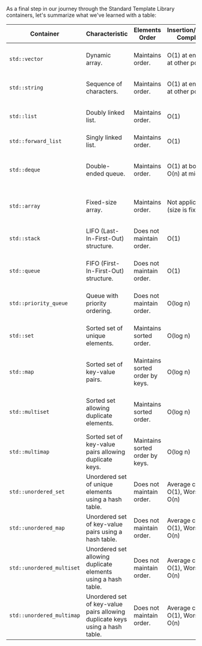 As a final step in our journey through the Standard Template Library containers, let's summarize what we've learned with a table:

| Container                 | Characteristic                                                               | Elements Order                  | Insertion/Deletion Complexity        | Search Complexity                    | Restrictions                            | Distinct Features                                                                         | Use Cases                                                                                      |
|---------------------------|------------------------------------------------------------------------------|---------------------------------|--------------------------------------|--------------------------------------|-----------------------------------------|-------------------------------------------------------------------------------------------|------------------------------------------------------------------------------------------------|
| `std::vector`             | Dynamic array.                                                               | Maintains order.                | O(1) at end, O(n) at other positions | O(n)                                 | None.                                   | Resizable, contiguous memory, efficient random access.                                    | Dynamic arrays, frequent random access and modifications.                                      |
| `std::string`             | Sequence of characters.                                                      | Maintains order.                | O(1) at end, O(n) at other positions | O(n)                                 | None.                                   | String manipulation, character storage.                                                   | String manipulation, text processing.                                                          |
| `std::list`               | Doubly linked list.                                                          | Maintains order.                | O(1)                                 | O(n)                                 | None.                                   | Efficient insertions/deletions anywhere in the sequence.                                  | Frequent insertions/deletions at any position.                                                 |
| `std::forward_list`       | Singly linked list.                                                          | Maintains order.                | O(1)                                 | O(n)                                 | No `size()` method                      | Memory-efficient singly linked list.                                                      | Memory-efficient singly linked list.                                                           |
| `std::deque`              | Double-ended queue.                                                          | Maintains order.                | O(1) at both ends, O(n) at middle    | O(n)                                 | None.                                   | Efficient insertions/deletions at both ends.                                              | Frequent insertions/deletions at both ends with fast random access.                            |
| `std::array`              | Fixed-size array.                                                            | Maintains order.                | Not applicable (size is fixed).      | O(n)                                 | Fixed size at compile time.             | Fixed-size collection with known size at compile time.                                    | Fixed-size collections with known size at compile time.                                        |
| `std::stack`              | LIFO (Last-In-First-Out) structure.                                          | Does not maintain order.        | O(1)                                 | Not applicable (no direct search).   | Access only to top element.             | Limited functionality, efficient for specific scenarios.                                  | Tracking function calls, expression evaluation.                                                |
| `std::queue`              | FIFO (First-In-First-Out) structure.                                         | Does not maintain order.        | O(1)                                 | Not applicable (no direct search).   | Access only to front and back elements. | Limited functionality, efficient for specific scenarios.                                  | Breadth-first search algorithms.                                                               |
| `std::priority_queue`     | Queue with priority ordering.                                                | Does not maintain order.        | O(log n)                             | Not applicable (no direct search).   | Access only to top element.             | Partially ordered, efficient for priority-based scenarios.                                | Dijkstra's algorithm, Huffman coding.                                                          |
| `std::set`                | Sorted set of unique elements.                                               | Maintains sorted order.         | O(log n)                             | O(log n)                             | Elements must be unique.                | Always sorted (ordered), efficient lookup, unique elements.                               | Maintaining a unique, ordered collection.                                                      |
| `std::map`                | Sorted set of key-value pairs.                                               | Maintains sorted order by keys. | O(log n)                             | O(log n)                             | Elements must have unique keys.         | Always sorted (ordered), efficient lookup, associating values with unique keys.           | Associating values with unique keys.                                                           |
| `std::multiset`           | Sorted set allowing duplicate elements.                                      | Maintains sorted order.         | O(log n)                             | O(log n)                             | Allows duplicate elements.              | Always sorted (ordered), efficient lookup, ordered collection with duplicates.            | Maintaining a sorted collection with duplicates.                                               |
| `std::multimap`           | Sorted set of key-value pairs allowing duplicate keys.                       | Maintains sorted order by keys. | O(log n)                             | O(log n)                             | Allows duplicate keys.                  | Always sorted (ordered), efficient lookup, associating multiple values with the same key. | Associating multiple values with the same key.                                                 |
| `std::unordered_set`      | Unordered set of unique elements using a hash table.                         | Does not maintain order.        | Average case: O(1), Worst case: O(n) | Average case: O(1), Worst case: O(n) | Elements must be unique.                | Fast lookup, unordered unique elements.                                                   | Fast lookup, insertion, and deletion with no order.                                            |
| `std::unordered_map`      | Unordered set of key-value pairs using a hash table.                         | Does not maintain order.        | Average case: O(1), Worst case: O(n) | Average case: O(1), Worst case: O(n) | Elements must have unique keys.         | Fast lookup, unordered key-value pairs.                                                   | Fast lookup, insertion, and deletion with no order.                                            |
| `std::unordered_multiset` | Unordered set allowing duplicate elements using a hash table.                | Does not maintain order.        | Average case: O(1), Worst case: O(n) | Average case: O(1), Worst case: O(n) | Allows duplicate elements.              | Fast lookup, unordered collection with duplicates.                                        | Fast lookup, insertion, and deletion with no order, allowing duplicates.                       |
| `std::unordered_multimap` | Unordered set of key-value pairs allowing duplicate keys using a hash table. | Does not maintain order.        | Average case: O(1), Worst case: O(n) | Average case: O(1), Worst case: O(n) | Allows duplicate keys.                  | Fast lookup, unordered key-value pairs with duplicates.                                   | Fast lookup, insertion, and deletion with no order, allowing multiple values for the same key. |
